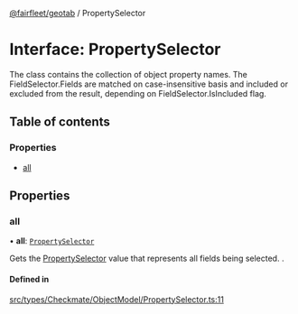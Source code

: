[@fairfleet/geotab](../README.md) / PropertySelector

# Interface: PropertySelector

The class contains the collection of object property names.
 The FieldSelector.Fields are matched on case-insensitive basis and included or excluded from the result, depending on FieldSelector.IsIncluded flag.

## Table of contents

### Properties

- [all](PropertySelector.md#all)

## Properties

### all

• **all**: [`PropertySelector`](PropertySelector.md)

Gets the [PropertySelector](PropertySelector.md) value that represents all fields being selected. .

#### Defined in

[src/types/Checkmate/ObjectModel/PropertySelector.ts:11](https://github.com/fairfleet/geotab/blob/b682f10/src/types/Checkmate/ObjectModel/PropertySelector.ts#L11)
